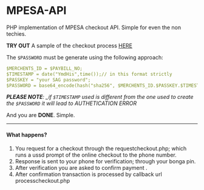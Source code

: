 # MPESA-API

PHP implementation of MPESA checkout API. Simple for even the non techies.

__TRY OUT__ A sample of the checkout process [HERE](http://crackthecode.co.ke/MPESA/sampleCheckout.php)

The `$PASSWORD` must be generate using the following approach:

```yaml
$MERCHENTS_ID = $PAYBILL_NO;
$TIMESTAMP = date("YmdHis",time());// in this format strictly
$PASSKEY = "your SAG password";
$PASSWORD = base64_encode(hash("sha256", $MERCHENTS_ID.$PASSKEY.$TIMESTAMP));
```

*__PLEASE NOTE__: _if `$TIMESTAMP` used is different from the one used to create the `$PASSWORD` it will lead to AUTHETICATION ERROR*

And you are __DONE__. Simple.

---

#### What happens?

1. You request for a checkout through the requestcheckout.php; which runs a ussd prompt of the online checkout to the phone number.
2. Response is sent to your phone for verification; through your bonga pin.
3. After verification you are asked to confirm payment .
4. After confirmation transaction is processed by callback url processcheckout.php
